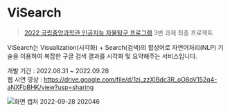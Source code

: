 # ViSearch
> [2022 국립중앙과학관 인공지능 자율탐구 프로그램](https://www.science.go.kr/board/view?menuId=MENU00477&linkId=4701994) 3번 과제 최종 프로젝트

ViSearch는 Visualization(시각화) + Search(검색)의 합성어로 자연어처리(NLP) 기술을 이용하여 복잡한 구글 검색 결과를 시각화 및 요약해주는 서비스입니다.

개발 기간 : 2022.08.31 ~ 2022.09.28 <br>
웹 시연 영상 : https://drive.google.com/file/d/1zj_zzXIBdc3R_oO8oV152q4-aNXFbBHK/view?usp=sharing

![화면 캡처 2022-09-28 202046](https://user-images.githubusercontent.com/87067974/192766443-9ac309c5-9e16-47f4-842f-1b0ba7f726b5.png)

